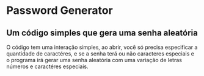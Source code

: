 # Password Generator
## Um código simples que gera uma senha aleatória

O código tem uma interação simples, ao abrir, você só precisa especificar a quantidade de caractéres, e se a senha terá ou não caracteres especiais e o programa irá gerar uma senha aleatória com uma variação de letras números e caractéres especiais.
